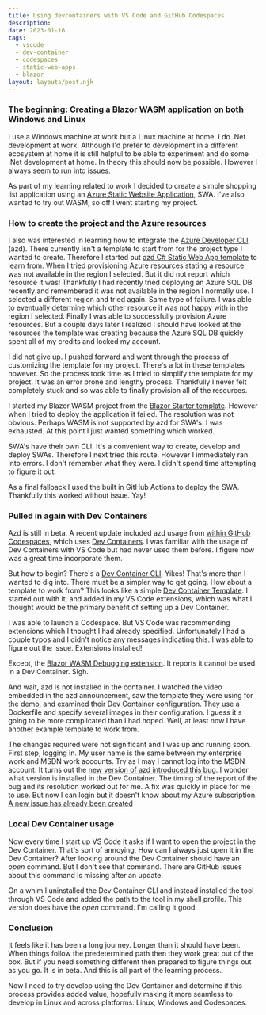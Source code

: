 ```yaml
---
title: Using devcontainers with VS Code and GitHub Codespaces
description:
date: 2023-01-16
tags:
  - vscode
  - dev-container
  - codespaces
  - static-web-apps
  - blazor
layout: layouts/post.njk
---
```


### The beginning: Creating a Blazor WASM application on both Windows and Linux

I use a Windows machine at work but a Linux machine at home. I do .Net development at work.
Although I'd prefer to development in a different ecosystem at home it is still helpful to be
able to experiment and do some .Net development at home. In theory this should now be possible.
However I always seem to run into issues.

As part of my learning related to work I decided to create a simple shopping list application using
an [Azure Static Website Application][], SWA. I've also wanted to try out WASM, so off I went starting my project.

### How to create the project and the Azure resources

I also was interested in learning how to integrate the [Azure Developer CLI][] (azd). There currently isn't a
template to start from for the project type I wanted to create. Therefore I started out [azd C#
Static Web App template][] to learn from. When I tried provisioning Azure resources stating a
resource was not available in the region I selected. But it did not report which resource it was!
Thankfully I had recently tried deploying an Azure SQL DB recently and remembered it was not
available in the region I normally use. I selected a different region and tried again. Same type of
failure. I was able to eventually determine which other resource it was not happy with in the region
I selected. Finally I was able to successfully provision Azure resources. But a couple days later I
realized I should have looked at the resources the template was creating because the Azure SQL DB
quickly spent all of my credits and locked my account.

I did not give up. I pushed forward and went through the process of customizing the template for my
project. There's a lot in these templates however. So the process took time as I tried to simplify
the template for my project. It was an error prone and lengthy process. Thankfully I never felt
completely stuck and so was able to finally provision all of the resources.

I started my Blazor WASM project from the [Blazor Starter template]. However when I tried to deploy
the application it failed. The resolution was not obvious. Perhaps WASM is not supported by azd for
SWA's. I was exhausted. At this point I just wanted something which worked.

SWA's have their own CLI. It's a convenient way to create, develop and deploy SWAs. Therefore I next
tried this route. However I immediately ran into errors. I don't remember what they were. I didn't
spend time attempting to figure it out.

As a final fallback I used the built in GitHub Actions to deploy the SWA. Thankfully this worked
without issue. Yay!

### Pulled in again with Dev Containers

Azd is still in beta. A recent update included azd usage from [within GitHub Codespaces][], which uses
[Dev Containers][]. I was familiar with the usage of Dev Containers with VS Code but had never used
them before. I figure now was a great time incorporate them.

But how to begin? There's a [Dev Container CLI][]. Yikes! That's more than I wanted to dig into.
There must be a simpler way to get going. How about a template to work from? This looks like a
simple [Dev Container Template][]. I started out with it, and added in my VS Code extensions, which
was what I thought would be the primary benefit of setting up a Dev Container.

I was able to launch a Codespace. But VS Code was recommending extensions which I thought I had
already specified. Unfortunately I had a couple typos and I didn't notice any messages indicating
this. I was able to figure out the issue. Extensions installed!

Except, the [Blazor WASM Debugging extension][]. It reports it cannot be used in a Dev Container. Sigh.

And wait, azd is not installed in the container. I watched the video embedded in the azd
announcement, saw the template they were using for the demo, and examined their Dev Container
configuration. They use a Dockerfile and specify several images in their configuration. I guess it's
going to be more complicated than I had hoped. Well, at least now I have another example template
to work from.

The changes required were not significant and I was up and running soon. First step, logging in. My
user name is the same between my enterprise work and MSDN work accounts. Try as I may I cannot
log into the MSDN account. It turns out the [new version of azd introduced this bug][]. I wonder what
version is installed in the Dev Container. The timing of the report of the bug and its resolution
worked out for me. A fix was quickly in place for me to use. But now I can login but it doesn't know
about my Azure subscription. [A new issue has already been created][]

### Local Dev Container usage

Now every time I start up VS Code it asks if I want to open the project in the Dev Container. That's
sort of annoying. How can I always just open it in the Dev Container? After looking around the Dev
Container should have an _open_ command. But I don't see that command. There are GitHub issues
about this command is missing after an update.

On a whim I uninstalled the Dev Container CLI and instead installed the tool through VS Code and
added the path to the tool in my shell profile. This version does have the _open_ command. I'm
calling it good.

### Conclusion

It feels like it has been a long journey. Longer than it should have been. When things follow the
predetermined path then they work great out of the box. But if you need something different then
prepared to figure things out as you go. It is in beta. And this is all part of the learning
process.

Now I need to try develop using the Dev Container and determine if this process provides added
value, hopefully making it more seamless to develop in Linux and across platforms: Linux, Windows
and Codespaces.


[Azure Static Website Application]: https://learn.microsoft.com/en-us/azure/static-web-apps
[Azure Developer CLI]: https://learn.microsoft.com/en-us/azure/developer/azure-developer-cli/
[azd C# Static Web App template]: https://github.com/Azure-Samples/todo-csharp-sql-swa-func
[Blazor Starter template]: https://github.com/staticwebdev/blazor-starter
[within GitHub Codespaces]: https://devblogs.microsoft.com/azure-sdk/azure-developer-cli-azd-january-2023-release/#use-the-azure-developer-cli-in-github-codespaces
[Dev Containers]: https://containers.dev/
[Dev Container CLI]: https://code.visualstudio.com/docs/devcontainers/devcontainer-cli
[Dev Container Template]: https://github.com/microsoft/vscode-remote-try-dotnet/blob/main/.devcontainer/devcontainer.json
[Blazor WASM Debugging extension]: https://marketplace.visualstudio.com/items?itemName=ms-dotnettools.blazorwasm-companion
[new version of azd introduced this bug]: https://github.com/Azure/azure-dev/releases/tag/azure-dev-cli_0.5.0-beta.2
[A new issue has already been created]: https://github.com/Azure/azure-dev/issues/1398
